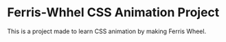 # Ferris-Whhel CSS Animation Project
This is a project made to learn CSS animation by making Ferris Wheel.
